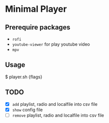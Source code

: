 # Minimal Player

## Prerequire packages

- `rofi`
- `youtube-viewer` for play youtube video
- `mpv`

## Usage

<!-- $ player.sh [a, d, c] -->

$ player.sh {flags}

## TODO

- [x] `add` playlist, radio and localfile into csv file
- [x] `show` config file
- [ ] `remove` playlist, radio and localfile into csv file
